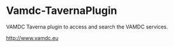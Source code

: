 Vamdc-TavernaPlugin
===================

VAMDC Taverna plugin to access and search the VAMDC services.

http://www.vamdc.eu
